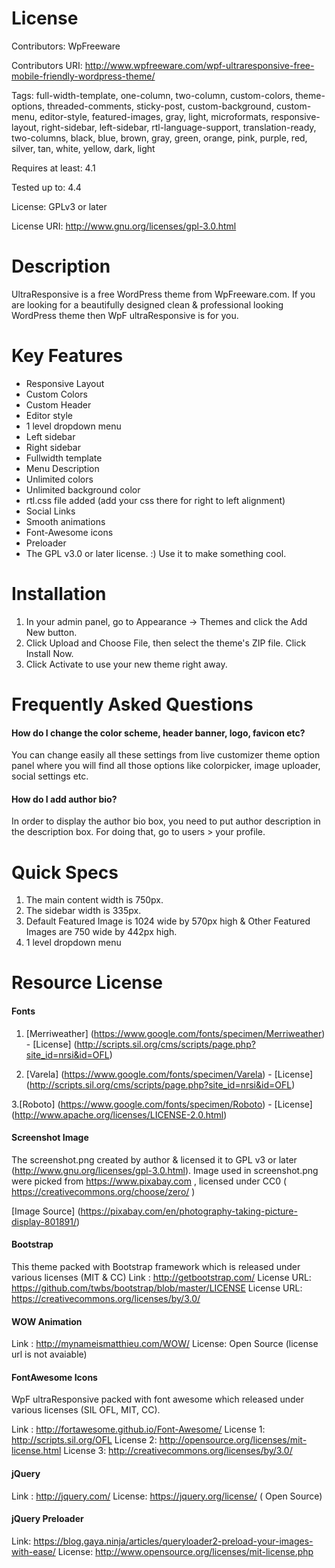 # License
Contributors: WpFreeware

Contributors URI: http://www.wpfreeware.com/wpf-ultraresponsive-free-mobile-friendly-wordpress-theme/

Tags: full-width-template, one-column, two-column, custom-colors, theme-options, threaded-comments, sticky-post, custom-background, custom-menu, editor-style, featured-images, gray, light, microformats, responsive-layout, right-sidebar, left-sidebar, rtl-language-support, translation-ready, two-columns, black, blue, brown, gray, green, orange, pink, purple, red, silver, tan, white, yellow, dark, light

Requires at least: 4.1

Tested up to: 4.4

License: GPLv3 or later

License URI: http://www.gnu.org/licenses/gpl-3.0.html

# Description

UltraResponsive is a free WordPress theme from WpFreeware.com. If you are looking for a beautifully designed clean & professional looking WordPress theme then WpF ultraResponsive is for you.

# Key Features
* Responsive Layout
* Custom Colors
* Custom Header
* Editor style
* 1 level dropdown menu
* Left sidebar
* Right sidebar
* Fullwidth template
* Menu Description
* Unlimited colors
* Unlimited background color
* rtl.css file added (add your css there for right to left alignment)
* Social Links
* Smooth animations
* Font-Awesome icons
* Preloader
* The GPL v3.0 or later license. :) Use it to make something cool.

# Installation

1. In your admin panel, go to Appearance -> Themes and click the Add New button.
2. Click Upload and Choose File, then select the theme's ZIP file. Click Install Now.
3. Click Activate to use your new theme right away.

# Frequently Asked Questions

#### How do I change the color scheme, header banner, logo, favicon etc?

You can change easily all these settings from live customizer theme option panel where you will find all those options like colorpicker, image uploader, social settings etc.

#### How do I add author bio?

In order to display the author bio box, you need to put author description in the description box. For doing that, go to users > your profile.


# Quick Specs

1. The main content width is 750px.
2. The sidebar width is 335px.
3. Default Featured Image is 1024 wide by 570px high & Other Featured Images are 750 wide by 442px high.
4. 1 level dropdown menu


# Resource License

#### Fonts

1. [Merriweather] (https://www.google.com/fonts/specimen/Merriweather) - [License] (http://scripts.sil.org/cms/scripts/page.php?site_id=nrsi&id=OFL)

2. [Varela] (https://www.google.com/fonts/specimen/Varela) - [License] (http://scripts.sil.org/cms/scripts/page.php?site_id=nrsi&id=OFL)

3.[Roboto] (https://www.google.com/fonts/specimen/Roboto) - [License] (http://www.apache.org/licenses/LICENSE-2.0.html)

#### Screenshot Image
The screenshot.png created by author & licensed it to GPL v3 or later (http://www.gnu.org/licenses/gpl-3.0.html).
Image used in screenshot.png were picked from https://www.pixabay.com , licensed under CC0 ( https://creativecommons.org/choose/zero/ )

[Image Source] (https://pixabay.com/en/photography-taking-picture-display-801891/)



#### Bootstrap
This theme packed with Bootstrap framework which is released under various licenses (MIT & CC)
Link : http://getbootstrap.com/
License URL: https://github.com/twbs/bootstrap/blob/master/LICENSE
License URL: https://creativecommons.org/licenses/by/3.0/


#### WOW Animation
Link : http://mynameismatthieu.com/WOW/
License: Open Source (license url is not avaiable)


#### FontAwesome Icons
WpF ultraResponsive packed with font awesome which released under various licenses (SIL OFL, MIT, CC).

Link : http://fortawesome.github.io/Font-Awesome/ 
License 1: http://scripts.sil.org/OFL
License 2: http://opensource.org/licenses/mit-license.html
License 3: http://creativecommons.org/licenses/by/3.0/

#### jQuery
Link : http://jquery.com/
License: https://jquery.org/license/ ( Open Source)

#### jQuery Preloader
Link: https://blog.gaya.ninja/articles/queryloader2-preload-your-images-with-ease/
License: http://www.opensource.org/licenses/mit-license.php
